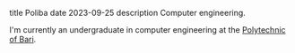 title Poliba
date 2023-09-25
description Computer engineering.

I'm currently an undergraduate in computer engineering at the [Polytechnic of Bari](https://www.poliba.it/).